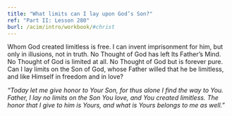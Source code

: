 ```yaml
---
title: "What limits can I lay upon God’s Son?"
ref: "Part II: Lesson 280"
burl: /acim/intro/workbook/#christ
---
```


Whom God created limitless is free. I can invent imprisonment for him,
but only in illusions, not in truth. No Thought of God has left Its
Father’s Mind. No Thought of God is limited at all. No Thought of God
but is forever pure. Can I lay limits on the Son of God, whose Father
willed that he be limitless, and like Himself in freedom and in love?

*“Today let me give honor to Your Son, for thus alone I find the way to
You. Father, I lay no limits on the Son You love, and You created
limitless. The honor that I give to him is Yours, and what is Yours
belongs to me as well.”*

